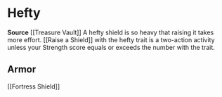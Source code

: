 ﻿---
id: '478'
name: Hefty
rarity: Common
source: '[[DATABASE/source/Treasure Vault|Treasure Vault]]'
trait:
- Hefty
type: Trait

---
# Hefty

**Source** [[Treasure Vault]] 
A hefty shield is so heavy that raising it takes more effort. [[Raise a Shield]] with the hefty trait is a two-action activity unless your Strength score equals or exceeds the number with the trait.

## Armor

[[Fortress Shield]]